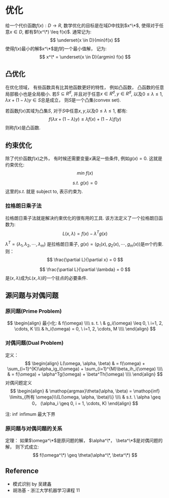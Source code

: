# 优化
给一个代价函数$f(x): D \rightarrow R$, 数学优化的目标是在域$D$中找到$x^\*$, 使得对于任意$x \in D$, 都有$f(x^\*) \leq f(x)$.
通常记为:
$$
\underset{x \in D}{min}f(x)
$$
使得$f(x)$最小的解$x^\*$是$f$的一个最小值解， 记为:
$$
x^\* = \underset{x \in D}{argmin} f(x)
$$

## 凸优化
在优化领域， 有些函数具有比其他函数更好的特性， 例如凸函数， 凸函数的任意局部极小也是全局极小. 
若$S \subseteq R^d$, 并且对于任意$x \in R^d, y \in R^d$, 以及$0 \leq \lambda \leq 1$, $\lambda x + (1 - \lambda) y \in S$总是成立， 则$S$是一个凸集(convex set).

若函数$f(x)$其域为凸集$S$, 对于$S$中任意$x, y$,以及$0 \leq \lambda \leq 1$, 都有:
$$
f(\lambda x + (1 - \lambda) y) \leq \lambda f(x) + (1 - \lambda)f(y)
$$
则称$f(x)$是凸函数.

## 约束优化
除了代价函数$f(x)$之外， 有时候还需要变量$x$满足一些条件, 例如$g(x) = 0$.  这就是约束优化:
$$
min\ f(x)
$$

$$
s.t.\ g(x)=0
$$
这里的$s.t.$ 就是 subject to, 表示约束为.

### 拉格朗日乘子法
拉格朗日乘子法就是解决约束优化的很有用的工具. 该方法定义了一个拉格朗日函数为:
$$
L(x, \lambda) = f(x) - \lambda ^T g(x)
$$

$\lambda ^T = (\lambda_1, \lambda_2, \cdots, \lambda_m)$ 是拉格朗日乘子, $g(x) = (g_1(x), g_2(x), \cdots, g_m(x))$是$m$个约束.
则：
$$
\frac{\partial L}{\partial x} = 0
$$

$$
\frac{\partial L}{\partial \lambda} = 0
$$
是$(x, \lambda)$成为$L(x, \lambda)$的一个驻点的必要条件.

## 源问题与对偶问题
### 原问题(Prime Problem)
$$
\begin{align}
 最小化: & f(\omega) \\\\
 s. t. \ & g_i(\omega) \leq 0, \  i=1, 2, \cdots, K \\\\
& h_i(\omega) = 0, \ i=1, 2, \cdots, M \\\\
\end{align}
$$

### 对偶问题(Dual Problem)
定义： 
$$
\begin{align}
L(\omega, \alpha, \beta) & = f(\omega) + \sum_{i=1}^{K}\alpha_ig_i(\omega) + \sum_{i=1}^{M}\beta_ih_i(\omega) \\\\
& = f(\omega) + \alpha^Tg(\omega) + \beta^Th(\omega) \\\\
\end{align}
$$
对偶问题定义
$$
\begin{align}
& \mathop{argmax}\theta(\alpha, \beta) = \mathop{inf} \limits_{所有 \omega}\\{L(\omega, \alpha, \beta)\\} \\\\
& s.t. \ \alpha \geq 0， (\alpha_i \geq 0, i = 1, \cdots, K)
\end{align}
$$

注: $\inf$ infimum  最大下界

### 原问题与对偶问题的关系
定理： 如果$\omega^\*$是原问题的解， $\alpha^\*， \beta^\*$是对偶问题的解， 则下式成立:
$$
f(\omega^\*) \geq \theta(\alpha^\*, \beta^\*)
$$

## Reference
* 模式识别 by 吴建鑫
* 胡浩基 - 浙江大学机器学习课程 11
